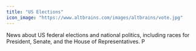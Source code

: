 ```yaml
---
title: "US Elections"
icon_image: "https://www.altbrains.com/images/altbrains/vote.jpg"
---
```

News about US federal elections and national politics, including races for President, Senate, and the House of Representatives.  P